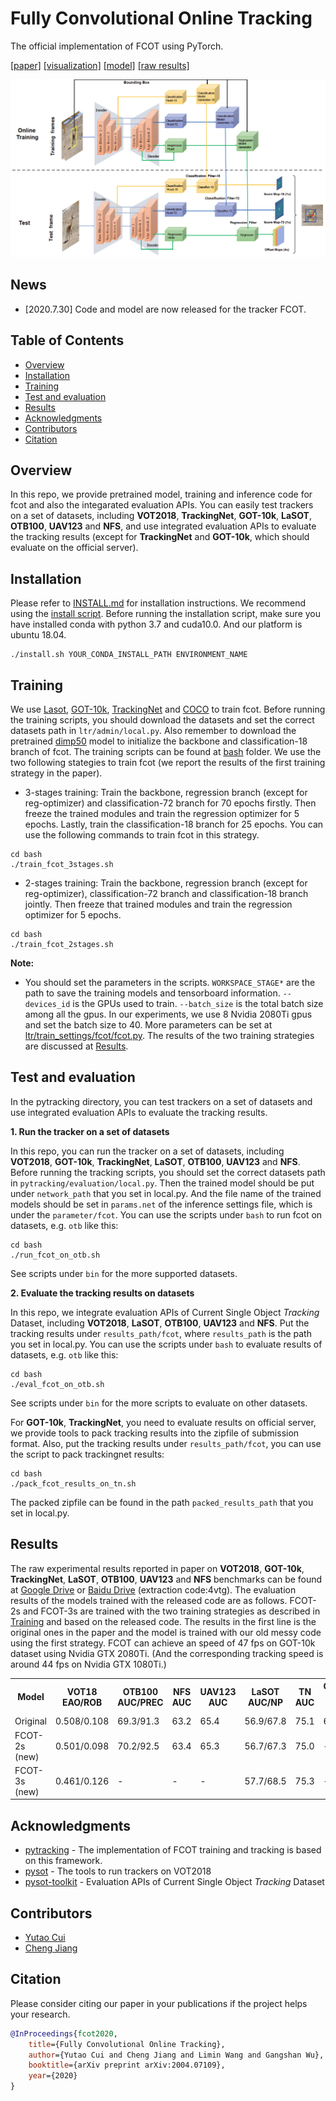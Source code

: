 # Fully Convolutional Online Tracking
The official implementation of FCOT using PyTorch. 

[[paper]](https://arxiv.org/abs/2004.07109) 
[[visualization]](https://drive.google.com/drive/folders/1VAvBDRqI4AB9uciwesKt9JDcYPg6ZMVJ?usp=sharing)
[[model]](https://drive.google.com/drive/folders/1-TKOF4sKzUUb6C6XfM-rDjrBoEFhovEf?usp=sharing)
[[raw results]](https://drive.google.com/drive/folders/1OiRNtDHlct_e_SZBYqjrU4VhzFi7Zdoz?usp=sharing)

![fcot](architecture.png)

## News  
* [2020.7.30] Code and model are now released for the tracker FCOT.

## Table of Contents

* [Overview](#overview)
* [Installation](#installation)
* [Training](#training)
* [Test and evaluation](#test-and-evaluation)
* [Results](#results)
* [Acknowledgments](#acknowledgments)
* [Contributors](#Contributors)
* [Citation](#Citation)

## Overview
In this repo, we provide pretrained model, training and inference code for fcot and also the integarated evaluation APIs.
You can easily test trackers on a set of datasets, including **VOT2018**, **TrackingNet**, **GOT-10k**, **LaSOT**, **OTB100**, **UAV123** and **NFS**, 
and use integrated evaluation APIs to evaluate the tracking results (except for **TrackingNet** and **GOT-10k**, which should evaluate on the official server).  


## Installation
Please refer to [INSTALL.md](INSTALL.md) for installation instructions.
We recommend using the [install script](install.sh). Before running the installation script,
make sure you have installed conda with python 3.7 and cuda10.0. And our platform is ubuntu 18.04.
```
./install.sh YOUR_CONDA_INSTALL_PATH ENVIRONMENT_NAME
```

## Training
We use [Lasot](https://cis.temple.edu/lasot/), [GOT-10k](http://got-10k.aitestunion.com), [TrackingNet](https://tracking-net.org) 
and [COCO](http://cocodataset.org/#home) to train fcot. 
Before running the training scripts, you should download the datasets and set the correct datasets path in `ltr/admin/local.py`. 
Also remember to download the pretrained [dimp50](https://drive.google.com/file/d/14zFM14cjJY-D_OFsLDlF1fX5XrSXGBQV/view?usp=sharing) 
model to initialize the backbone and classification-18 branch of fcot.
The training scripts can be found at [bash](bash) folder. 
 We use the two following stategies to train fcot (we report the results of the first training strategy in the paper).

* 3-stages training: Train the backbone, regression branch (except for reg-optimizer) and classification-72 branch for 70 epochs firstly.
Then freeze the trained modules and train the regression optimizer for 5 epochs. Lastly, train the classification-18 branch for 25 epochs. 
You can use the following commands to train fcot in this strategy.
```
cd bash
./train_fcot_3stages.sh
```
* 2-stages training: Train the backbone, regression branch (except for reg-optimizer), classification-72 branch and classification-18 branch jointly.
Then freeze that trained modules and train the regression optimizer for 5 epochs.
```
cd bash
./train_fcot_2stages.sh
```
**Note:**   
- You should set the parameters in the scripts. `WORKSPACE_STAGE*` are the path to save the training models and tensorboard information. 
`--devices_id` is the GPUs used to train. `--batch_size` is the total batch size among all the gpus. In our experiments, we use 8 Nvidia 2080Ti gpus 
and set the batch size to 40. More parameters can be set at [ltr/train_settings/fcot/fcot.py](ltr/train_settings/fcot/fcot.py).
The results of the two training strategies are discussed at [Results](#results).

## Test and evaluation
In the pytracking directory, you can test trackers on a set of datasets and use integrated evaluation APIs to evaluate the tracking results. 

**1. Run the tracker on a set of datasets**

In this repo, you can run the tracker on a set of datasets, including **VOT2018**, **GOT-10k**, **TrackingNet**, **LaSOT**, **OTB100**, **UAV123** and **NFS**. Before running the tracking scripts, you should set the correct datasets path in `pytracking/evaluation/local.py`. Then the trained model should be put under `network_path` that you set in local.py. And the file name of the trained models should be set in `params.net` of the inference settings file, which is under the  `parameter/fcot`.  You can use the scripts under `bash` to run fcot on datasets, e.g. `otb` like this:

```
cd bash
./run_fcot_on_otb.sh
```

See scripts under `bin` for the more supported datasets.

**2. Evaluate the tracking results on datasets**

In this repo, we integrate evaluation APIs of Current Single Object *Tracking* Dataset, including **VOT2018**, **LaSOT**, **OTB100**, **UAV123** and **NFS**. Put the tracking results under `results_path/fcot`, where `results_path` is the path you set in local.py. You can use the scripts under `bash` to evaluate results of datasets, e.g. `otb` like this:

```
cd bash
./eval_fcot_on_otb.sh
```

See scripts under `bin` for the more scripts to evaluate on other datasets.

For **GOT-10k**, **TrackingNet**, you need to evaluate results on official server, we provide tools to pack tracking results into the zipfile of submission format. Also, put the tracking results under `results_path/fcot`, you can use the script to pack trackingnet results:

```
cd bash
./pack_fcot_results_on_tn.sh
```

The packed zipfile can be found in the path `packed_results_path` that you set in local.py.

## Results
The raw experimental results reported in paper on **VOT2018**, **GOT-10k**, **TrackingNet**, **LaSOT**, **OTB100**, **UAV123** and **NFS** benchmarks can be found at 
[Google Drive](https://drive.google.com/drive/folders/1OiRNtDHlct_e_SZBYqjrU4VhzFi7Zdoz?usp=sharing)
 or [Baidu Drive](https://pan.baidu.com/s/1fvH28BunWTvkCrnagR4GaA) (extraction code:4vtg).
 The evaluation results of the models trained with the released code are as follows. FCOT-2s and FCOT-3s are trained with
 the two training strategies as described in [Training](#training) and based on the released code. 
 The results in the first line is the original ones in the paper and the model is trained with our old messy code using the first strategy.
 FCOT can achieve an speed of 47 fps on GOT-10k dataset using Nvidia GTX 2080Ti. (And the corresponding tracking speed is around 44 fps on Nvidia GTX 1080Ti.)

<table>
  <tr>
    <th>Model</th>
    <th>VOT18<br>EAO/ROB</th>
    <th>OTB100<br>AUC/PREC</th>
    <th>NFS<br>AUC</th>
    <th>UAV123<br>AUC</th>
    <th>LaSOT<br>AUC/NP</th>
    <th>TN<br>AUC</th>
    <th>GOT-10k<br>AO</th>
  </tr>
  <tr>
    <td>Original</td>
    <td>0.508/0.108</td>
    <td>69.3/91.3</td>
    <td>63.2</td>
    <td>65.4</td>
    <td>56.9/67.8</td>
    <td>75.1</td>
    <td>64.0</td>
  </tr>
  <tr>
    <td>FCOT-2s (new)</td>
    <td>0.501/0.098</td>
    <td>70.2/92.5</td>
    <td>63.4</td>
    <td>65.3</td>
    <td>56.7/67.3</td>
    <td>75.0</td>
    <td>-</td>
  </tr>
  <tr>
    <td>FCOT-3s (new)</td>
    <td>0.461/0.126</td>
    <td>-</td>
    <td>-</td>
    <td>-</td>
    <td>57.7/68.5</td>
    <td>75.3</td>
    <td>-</td>
  </tr>

</table>


## Acknowledgments

* [pytracking](https://github.com/visionml/pytracking) - The implementation of FCOT training and tracking is based on this framework. 
* [pysot](https://github.com/STVIR/pysot) - The tools to run trackers on VOT2018
* [pysot-toolkit](https://github.com/StrangerZhang/pysot-toolkit) - Evaluation APIs of Current Single Object *Tracking* Dataset

## Contributors

* [Yutao Cui](https://github.com/yutaocui)  
* [Cheng Jiang](https://github.com/jcaha)

## Citation
Please consider citing our paper in your publications if the project helps your research.
```bibtex
@InProceedings{fcot2020,
    title={Fully Convolutional Online Tracking},
    author={Yutao Cui and Cheng Jiang and Limin Wang and Gangshan Wu},
    booktitle={arXiv preprint arXiv:2004.07109},
    year={2020}
}
```